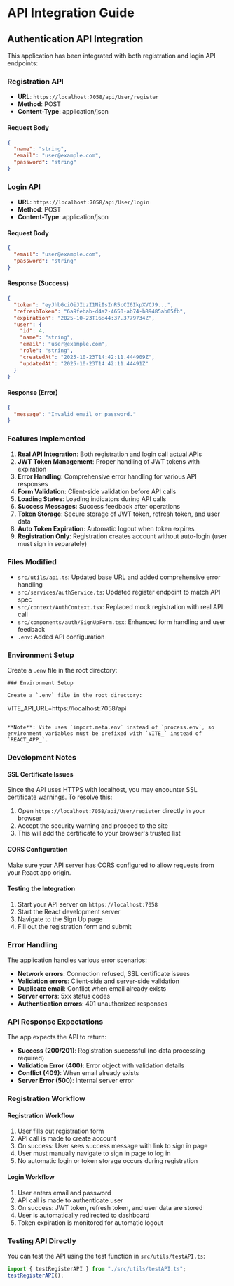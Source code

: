 # API Integration Guide

## Authentication API Integration

This application has been integrated with both registration and login API endpoints:

### Registration API

- **URL**: `https://localhost:7058/api/User/register`
- **Method**: POST
- **Content-Type**: application/json

#### Request Body

```json
{
  "name": "string",
  "email": "user@example.com",
  "password": "string"
}
```

### Login API

- **URL**: `https://localhost:7058/api/User/login`
- **Method**: POST
- **Content-Type**: application/json

#### Request Body

```json
{
  "email": "user@example.com",
  "password": "string"
}
```

#### Response (Success)

```json
{
  "token": "eyJhbGciOiJIUzI1NiIsInR5cCI6IkpXVCJ9...",
  "refreshToken": "6a9febab-d4a2-4650-ab74-b89485ab05fb",
  "expiration": "2025-10-23T16:44:37.3779734Z",
  "user": {
    "id": 4,
    "name": "string",
    "email": "user@example.com",
    "role": "string",
    "createdAt": "2025-10-23T14:42:11.444909Z",
    "updatedAt": "2025-10-23T14:42:11.44491Z"
  }
}
```

#### Response (Error)

```json
{
  "message": "Invalid email or password."
}
```

### Features Implemented

1. **Real API Integration**: Both registration and login call actual APIs
2. **JWT Token Management**: Proper handling of JWT tokens with expiration
3. **Error Handling**: Comprehensive error handling for various API responses
4. **Form Validation**: Client-side validation before API calls
5. **Loading States**: Loading indicators during API calls
6. **Success Messages**: Success feedback after operations
7. **Token Storage**: Secure storage of JWT token, refresh token, and user data
8. **Auto Token Expiration**: Automatic logout when token expires
9. **Registration Only**: Registration creates account without auto-login (user must sign in separately)

### Files Modified

- `src/utils/api.ts`: Updated base URL and added comprehensive error handling
- `src/services/authService.ts`: Updated register endpoint to match API spec
- `src/context/AuthContext.tsx`: Replaced mock registration with real API call
- `src/components/auth/SignUpForm.tsx`: Enhanced form handling and user feedback
- `.env`: Added API configuration

### Environment Setup

Create a `.env` file in the root directory:

```
### Environment Setup

Create a `.env` file in the root directory:
```

VITE_API_URL=https://localhost:7058/api

```

**Note**: Vite uses `import.meta.env` instead of `process.env`, so environment variables must be prefixed with `VITE_` instead of `REACT_APP_`.
```

### Development Notes

#### SSL Certificate Issues

Since the API uses HTTPS with localhost, you may encounter SSL certificate warnings. To resolve this:

1. Open `https://localhost:7058/api/User/register` directly in your browser
2. Accept the security warning and proceed to the site
3. This will add the certificate to your browser's trusted list

#### CORS Configuration

Make sure your API server has CORS configured to allow requests from your React app origin.

#### Testing the Integration

1. Start your API server on `https://localhost:7058`
2. Start the React development server
3. Navigate to the Sign Up page
4. Fill out the registration form and submit

### Error Handling

The application handles various error scenarios:

- **Network errors**: Connection refused, SSL certificate issues
- **Validation errors**: Client-side and server-side validation
- **Duplicate email**: Conflict when email already exists
- **Server errors**: 5xx status codes
- **Authentication errors**: 401 unauthorized responses

### API Response Expectations

The app expects the API to return:

- **Success (200/201)**: Registration successful (no data processing required)
- **Validation Error (400)**: Error object with validation details
- **Conflict (409)**: When email already exists
- **Server Error (500)**: Internal server error

### Registration Workflow

#### Registration Workflow

1. User fills out registration form
2. API call is made to create account
3. On success: User sees success message with link to sign in page
4. User must manually navigate to sign in page to log in
5. No automatic login or token storage occurs during registration

#### Login Workflow

1. User enters email and password
2. API call is made to authenticate user
3. On success: JWT token, refresh token, and user data are stored
4. User is automatically redirected to dashboard
5. Token expiration is monitored for automatic logout

### Testing API Directly

You can test the API using the test function in `src/utils/testAPI.ts`:

```javascript
import { testRegisterAPI } from "./src/utils/testAPI.ts";
testRegisterAPI();
```
